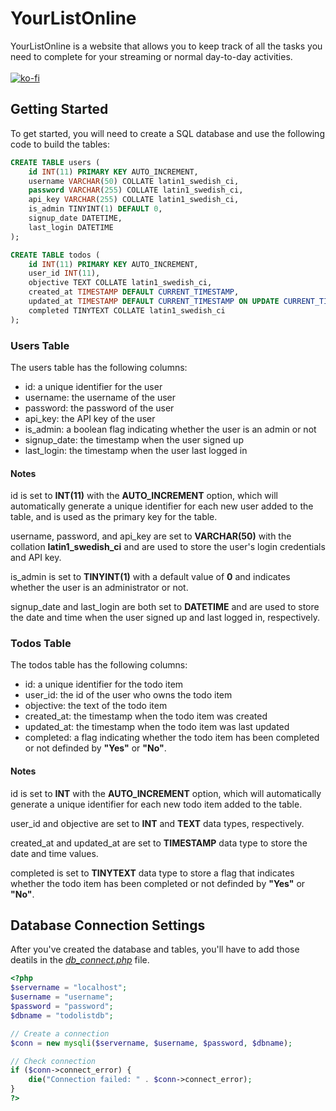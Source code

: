 # YourListOnline
YourListOnline is a website that allows you to keep track of all the tasks you need to complete for your streaming or normal day-to-day activities.<br><br>
[![ko-fi](https://ko-fi.com/img/githubbutton_sm.svg)](https://ko-fi.com/T6T8D1Y2O)

## Getting Started
To get started, you will need to create a SQL database and use the following code to build the tables:

```sql
CREATE TABLE users (
    id INT(11) PRIMARY KEY AUTO_INCREMENT,
    username VARCHAR(50) COLLATE latin1_swedish_ci,
    password VARCHAR(255) COLLATE latin1_swedish_ci,
    api_key VARCHAR(255) COLLATE latin1_swedish_ci,
    is_admin TINYINT(1) DEFAULT 0,
    signup_date DATETIME,
    last_login DATETIME
);

CREATE TABLE todos (
    id INT(11) PRIMARY KEY AUTO_INCREMENT,
    user_id INT(11),
    objective TEXT COLLATE latin1_swedish_ci,
    created_at TIMESTAMP DEFAULT CURRENT_TIMESTAMP,
    updated_at TIMESTAMP DEFAULT CURRENT_TIMESTAMP ON UPDATE CURRENT_TIMESTAMP,
    completed TINYTEXT COLLATE latin1_swedish_ci
);
```
### Users Table
The users table has the following columns:
* id: a unique identifier for the user
* username: the username of the user
* password: the password of the user
* api_key: the API key of the user
* is_admin: a boolean flag indicating whether the user is an admin or not
* signup_date: the timestamp when the user signed up
* last_login: the timestamp when the user last logged in

#### Notes
id is set to **INT(11)** with the **AUTO_INCREMENT** option, which will automatically generate a unique identifier for each new user added to the table, and is used as the primary key for the table. 

username, password, and api_key are set to **VARCHAR(50)** with the collation **latin1_swedish_ci** and are used to store the user's login credentials and API key.

is_admin is set to **TINYINT(1)** with a default value of **0** and indicates whether the user is an administrator or not.

signup_date and last_login are both set to **DATETIME** and are used to store the date and time when the user signed up and last logged in, respectively.
### Todos Table
The todos table has the following columns:
* id: a unique identifier for the todo item
* user_id: the id of the user who owns the todo item
* objective: the text of the todo item
* created_at: the timestamp when the todo item was created
* updated_at: the timestamp when the todo item was last updated
* completed: a flag indicating whether the todo item has been completed or not definded by **"Yes"** or **"No"**.

#### Notes
id is set to **INT** with the **AUTO_INCREMENT** option, which will automatically generate a unique identifier for each new todo item added to the table.

user_id and objective are set to **INT** and **TEXT** data types, respectively.

created_at and updated_at are set to **TIMESTAMP** data type to store the date and time values.

completed is set to **TINYTEXT** data type to store a flag that indicates whether the todo item has been completed or not definded by **"Yes"** or **"No"**.

## Database Connection Settings
After you've created the database and tables, you'll have to add those deatils in the *[db_connect.php](../main/db_connect.php)* file.
```php
<?php
$servername = "localhost";
$username = "username";
$password = "password";
$dbname = "todolistdb";

// Create a connection
$conn = new mysqli($servername, $username, $password, $dbname);

// Check connection
if ($conn->connect_error) {
    die("Connection failed: " . $conn->connect_error);
}
?>
```